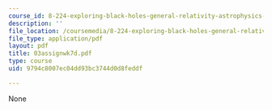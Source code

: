 ```yaml
---
course_id: 8-224-exploring-black-holes-general-relativity-astrophysics-spring-2003
description: ''
file_location: /coursemedia/8-224-exploring-black-holes-general-relativity-astrophysics-spring-2003/9794c8007ec04dd93bc3744d0d8feddf_03assignwk7d.pdf
file_type: application/pdf
layout: pdf
title: 03assignwk7d.pdf
type: course
uid: 9794c8007ec04dd93bc3744d0d8feddf

---
```

None